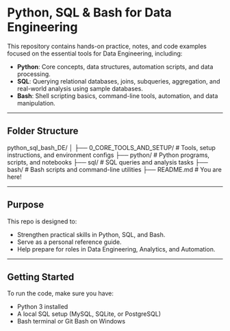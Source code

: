 # Python, SQL & Bash for Data Engineering

This repository contains hands-on practice, notes, and code examples focused on the essential tools for Data Engineering, including:

- **Python**: Core concepts, data structures, automation scripts, and data processing.
- **SQL**: Querying relational databases, joins, subqueries, aggregation, and real-world analysis using sample databases.
- **Bash**: Shell scripting basics, command-line tools, automation, and data manipulation.

---

## Folder Structure

python_sql_bash_DE/ │ 
                    ├── 0_CORE_TOOLS_AND_SETUP/   # Tools, setup instructions, and environment configs 
                    ├── python/                   # Python programs, scripts, and notebooks 
                    ├── sql/                      # SQL queries and analysis tasks 
                    ├── bash/                     # Bash scripts and command-line utilities 
                    ├── README.md                 # You are here!

---

## Purpose

This repo is designed to:
- Strengthen practical skills in Python, SQL, and Bash.
- Serve as a personal reference guide.
- Help prepare for roles in Data Engineering, Analytics, and Automation.

---

## Getting Started

To run the code, make sure you have:
- Python 3 installed
- A local SQL setup (MySQL, SQLite, or PostgreSQL)
- Bash terminal or Git Bash on Windows
